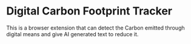 # Digital Carbon Footprint Tracker
This is a browser extension that can detect the Carbon emitted through digital means and give AI generated text to reduce it.
